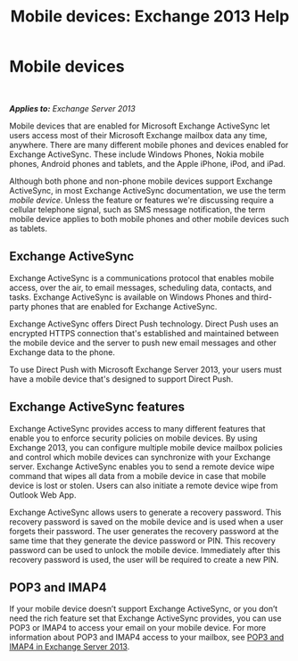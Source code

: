 ﻿---
title: 'Mobile devices: Exchange 2013 Help'
TOCTitle: Mobile devices
ms:assetid: 93a949e7-b3ef-43ea-ae0c-6698826fc8d2
ms:mtpsurl: https://technet.microsoft.com/en-us/library/Bb232129(v=EXCHG.150)
ms:contentKeyID: 49360512
ms.date: 08/16/2016
mtps_version: v=EXCHG.150
---

# Mobile devices

 

_**Applies to:** Exchange Server 2013_


Mobile devices that are enabled for Microsoft Exchange ActiveSync let users access most of their Microsoft Exchange mailbox data any time, anywhere. There are many different mobile phones and devices enabled for Exchange ActiveSync. These include Windows Phones, Nokia mobile phones, Android phones and tablets, and the Apple iPhone, iPod, and iPad.

Although both phone and non-phone mobile devices support Exchange ActiveSync, in most Exchange ActiveSync documentation, we use the term *mobile device*. Unless the feature or features we're discussing require a cellular telephone signal, such as SMS message notification, the term mobile device applies to both mobile phones and other mobile devices such as tablets.

## Exchange ActiveSync

Exchange ActiveSync is a communications protocol that enables mobile access, over the air, to email messages, scheduling data, contacts, and tasks. Exchange ActiveSync is available on Windows Phones and third-party phones that are enabled for Exchange ActiveSync.

Exchange ActiveSync offers Direct Push technology. Direct Push uses an encrypted HTTPS connection that's established and maintained between the mobile device and the server to push new email messages and other Exchange data to the phone.

To use Direct Push with Microsoft Exchange Server 2013, your users must have a mobile device that's designed to support Direct Push.

## Exchange ActiveSync features

Exchange ActiveSync provides access to many different features that enable you to enforce security policies on mobile devices. By using Exchange 2013, you can configure multiple mobile device mailbox policies and control which mobile devices can synchronize with your Exchange server. Exchange ActiveSync enables you to send a remote device wipe command that wipes all data from a mobile device in case that mobile device is lost or stolen. Users can also initiate a remote device wipe from Outlook Web App.

Exchange ActiveSync allows users to generate a recovery password. This recovery password is saved on the mobile device and is used when a user forgets their password. The user generates the recovery password at the same time that they generate the device password or PIN. This recovery password can be used to unlock the mobile device. Immediately after this recovery password is used, the user will be required to create a new PIN.

## POP3 and IMAP4

If your mobile device doesn’t support Exchange ActiveSync, or you don’t need the rich feature set that Exchange ActiveSync provides, you can use POP3 or IMAP4 to access your email on your mobile device. For more information about POP3 and IMAP4 access to your mailbox, see [POP3 and IMAP4 in Exchange Server 2013](pop3-and-imap4-in-exchange-server-2013-exchange-2013-help.md).

